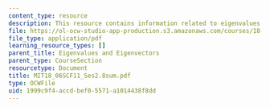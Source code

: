 ```yaml
---
content_type: resource
description: This resource contains information related to eigenvalues and eigenvectors.
file: https://ol-ocw-studio-app-production.s3.amazonaws.com/courses/18-06sc-linear-algebra-fall-2011/1999c9f4accdbef05571a1014438f8dd_MIT18_06SCF11_Ses2.8sum.pdf
file_type: application/pdf
learning_resource_types: []
parent_title: Eigenvalues and Eigenvectors
parent_type: CourseSection
resourcetype: Document
title: MIT18_06SCF11_Ses2.8sum.pdf
type: OCWFile
uid: 1999c9f4-accd-bef0-5571-a1014438f8dd
---
```


